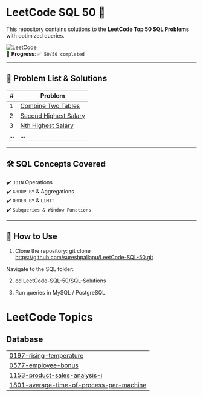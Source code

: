 # LeetCode SQL 50 🚀

This repository contains solutions to the **LeetCode Top 50 SQL Problems** with optimized queries.

![LeetCode](https://img.shields.io/badge/LeetCode-SQL%2050-orange)  
📌 **Progress**: `✅ 50/50 completed`

---

## 📂 Problem List & Solutions

| # | Problem |
|---|---------|
| 1 | [Combine Two Tables](https://leetcode.com/problems/combine-two-tables/) |
| 2 | [Second Highest Salary](https://leetcode.com/problems/second-highest-salary/) | 
| 3 | [Nth Highest Salary](https://leetcode.com/problems/nth-highest-salary/) |
| ... | ... |

---

## 🛠 SQL Concepts Covered
✔️ `JOIN` Operations  
✔️ `GROUP BY` & Aggregations  
✔️ `ORDER BY` & `LIMIT`  
✔️ `Subqueries & Window Functions`  

---

## 📌 How to Use
1. Clone the repository:
   git clone https://github.com/sureshpallapu/LeetCode-SQL-50.git

 Navigate to the SQL folder:
 
2. cd LeetCode-SQL-50/SQL-Solutions
   
3. Run queries in MySQL / PostgreSQL.

<!---LeetCode Topics Start-->
# LeetCode Topics
## Database
|  |
| ------- |
| [0197-rising-temperature](https://github.com/sureshpallapu/LeetCode-SQL-50/tree/master/0197-rising-temperature) |
| [0577-employee-bonus](https://github.com/sureshpallapu/LeetCode-SQL-50/tree/master/0577-employee-bonus) |
| [1153-product-sales-analysis-i](https://github.com/sureshpallapu/LeetCode-SQL-50/tree/master/1153-product-sales-analysis-i) |
| [1801-average-time-of-process-per-machine](https://github.com/sureshpallapu/LeetCode-SQL-50/tree/master/1801-average-time-of-process-per-machine) |
<!---LeetCode Topics End-->